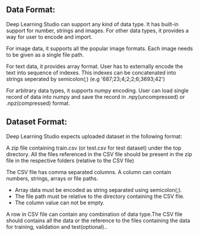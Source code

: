 ## Data Format:

Deep Learning Studio can support any kind of data type. It has built-in support for number, strings and images. For other data types, it provides a way for user to encode and import. 

For image data, it supports all the popular image formats. Each image needs to be given as a single file path.

For text data, it provides array format. User has to externally encode the text into sequence of indexes. This indexes can be concatenated into strings seperated by semicolon\(;\) \(e.g '687;23;4;2;2;6;3693;42'\)

For arbitrary data types, it supports numpy encoding. User can load single record of data into numpy and save the record in .npy\(uncompressed\) or .npz\(compressed\) format.



## Dataset Format:

Deep Learning Studio expects uploaded dataset in the following format:

A zip file containing train.csv \(or test.csv for test dataset\) under the top directory. All the files referenced in the CSV file should be present in the zip file in the respective folders \(relative to the CSV file\)

The CSV file has comma separated columns. A column can contain numbers, strings, arrays or file paths. 

* Array data must be encoded as string separated using semicolon\(;\). 
* The file path must be relative to the directory containing the CSV file. 
* The column value can not be empty. 

A row in CSV file can contain any combination of data type.The CSV file should contains all the data or the reference to the files containing the data for training, validation and test\(optional\)..





